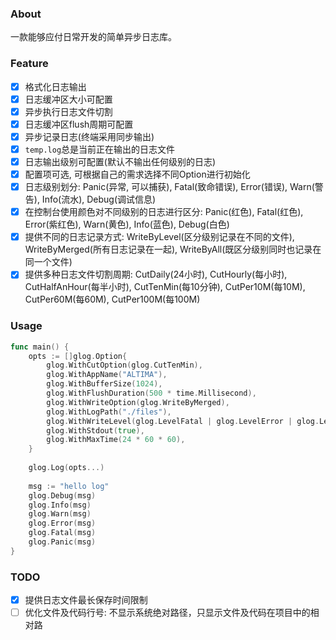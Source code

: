 ### About

一款能够应付日常开发的简单异步日志库。

### Feature

- [x] 格式化日志输出
- [x] 日志缓冲区大小可配置
- [x] 异步执行日志文件切割
- [x] 日志缓冲区flush周期可配置
- [x] 异步记录日志(终端采用同步输出)
- [x] `temp.log`总是当前正在输出的日志文件 
- [x] 日志输出级别可配置(默认不输出任何级别的日志)
- [x] 配置项可选, 可根据自己的需求选择不同Option进行初始化
- [x] 日志级别划分: Panic(异常, 可以捕获), Fatal(致命错误), Error(错误), Warn(警告), Info(流水), Debug(调试信息)
- [x] 在控制台使用颜色对不同级别的日志进行区分: Panic(红色), Fatal(红色), Error(紫红色), Warn(黄色), Info(蓝色), Debug(白色)
- [x] 提供不同的日志记录方式: WriteByLevel(区分级别记录在不同的文件), WriteByMerged(所有日志记录在一起), WriteByAll(既区分级别同时也记录在同一个文件)
- [x] 提供多种日志文件切割周期: CutDaily(24小时), CutHourly(每小时), CutHalfAnHour(每半小时), CutTenMin(每10分钟), CutPer10M(每10M), CutPer60M(每60M), CutPer100M(每100M)

### Usage

```go
func main() {
    opts := []glog.Option{
        glog.WithCutOption(glog.CutTenMin),
        glog.WithAppName("ALTIMA"),
        glog.WithBufferSize(1024),
        glog.WithFlushDuration(500 * time.Millisecond),
        glog.WithWriteOption(glog.WriteByMerged),
        glog.WithLogPath("./files"),
        glog.WithWriteLevel(glog.LevelFatal | glog.LevelError | glog.LevelWarning | glog.LevelInfo | glog.LevelDebug),
        glog.WithStdout(true),
        glog.WithMaxTime(24 * 60 * 60),
    }
    
    glog.Log(opts...)
    
	msg := "hello log"
	glog.Debug(msg)
	glog.Info(msg)
	glog.Warn(msg)
	glog.Error(msg)
	glog.Fatal(msg)
	glog.Panic(msg)
}

```

### TODO

- [x] 提供日志文件最长保存时间限制
- [ ] 优化文件及代码行号: 不显示系统绝对路径，只显示文件及代码在项目中的相对路